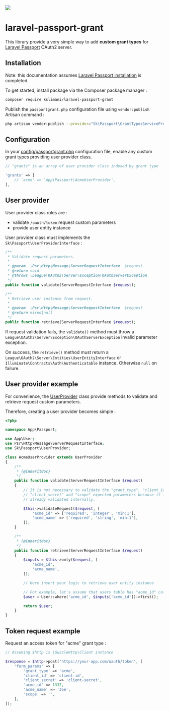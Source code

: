 ![](https://github.com/kslimani/laravel-passport-grant/workflows/Integration%20tests/badge.svg)

# laravel-passport-grant

This library provide a very simple way to add __custom grant types__ for [Laravel Passport](https://github.com/laravel/passport) OAuth2 server.

## Installation

Note: this documentation assumes [Laravel Passport installation](https://laravel.com/docs/master/passport#introduction) is completed.

To get started, install package via the Composer package manager :

```bash
composer require kslimani/laravel-passport-grant
```

Publish the `passportgrant.php` configuration file using `vendor:publish` Artisan command :

```bash
php artisan vendor:publish --provider="Sk\Passport\GrantTypesServiceProvider" --tag="config"
```

## Configuration

In your [config/passportgrant.php](https://github.com/kslimani/laravel-passport-grant/blob/master/config/passportgrant.php) configuration file, enable any custom grant types providing user provider class.

```php
// "grants" is an array of user provider class indexed by grant type

'grants' => [
    // 'acme' => 'App\Passport\AcmeUserProvider',
],
```

## User provider

User provider class roles are :

* validate `/oauth/token` request custom parameters
* provide user entity instance

User provider class must implements the `Sk\Passport\UserProviderInterface` :

```php
/**
 * Validate request parameters.
 *
 * @param  \Psr\Http\Message\ServerRequestInterface  $request
 * @return void
 * @throws \League\OAuth2\Server\Exception\OAuthServerException
 */
public function validate(ServerRequestInterface $request);

/**
 * Retrieve user instance from request.
 *
 * @param  \Psr\Http\Message\ServerRequestInterface  $request
 * @return mixed|null
 */
public function retrieve(ServerRequestInterface $request);
```

If request validation fails, the `validate()` method must throw a `League\OAuth2\Server\Exception\OAuthServerException` invalid parameter exception.

On success, the `retrieve()` method must return a `League\OAuth2\Server\Entities\UserEntityInterface` or `Illuminate\Contracts\Auth\Authenticatable` instance. Otherwise `null` on failure.

## User provider example

For convenience, the [UserProvider](https://github.com/kslimani/laravel-passport-grant/blob/master/src/UserProvider.php) class provide methods to validate and retrieve request custom parameters.

Therefore, creating a user provider becomes simple :

```php
<?php

namespace App\Passport;

use App\User;
use Psr\Http\Message\ServerRequestInterface;
use Sk\Passport\UserProvider;

class AcmeUserProvider extends UserProvider
{
    /**
     * {@inheritdoc}
     */
    public function validate(ServerRequestInterface $request)
    {
        // It is not necessary to validate the "grant_type", "client_id",
        // "client_secret" and "scope" expected parameters because it is
        // already validated internally.

        $this->validateRequest($request, [
            'acme_id' => ['required', 'integer', 'min:1'],
            'acme_name' => ['required', 'string', 'min:1'],
        ]);
    }

    /**
     * {@inheritdoc}
     */
    public function retrieve(ServerRequestInterface $request)
    {
        $inputs = $this->only($request, [
            'acme_id',
            'acme_name',
        ]);

        // Here insert your logic to retrieve user entity instance

        // For example, let's assume that users table has "acme_id" column
        $user = User::where('acme_id', $inputs['acme_id'])->first();

        return $user;
    }
}
```

## Token request example

Request an access token for "acme" grant type :

```php
// Assuming $http is \GuzzleHttp\Client instance

$response = $http->post('https://your-app.com/oauth/token', [
    'form_params' => [
        'grant_type' => 'acme',
        'client_id' => 'client-id',
        'client_secret' => 'client-secret',
        'acme_id' => 1337,
        'acme_name' => 'Joe',
        'scope' => '',
    ],
]);
```
